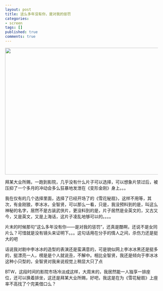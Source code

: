 ```yaml
---
layout: post
title: 这么多年没有你，是对我的惩罚
categories:
- screen
tags: []
published: true
comments: true
---
```

<p><a href="http://files.blogcn.com/wp01/M00/00/E0/wKgKC04F3noAAAAAAADdaUQN-oc219.jpg"><img class="alignnone size-full wp-image-585" title="李冰冰" src="http://files.blogcn.com/wp01/M00/00/E0/wKgKC04F3noAAAAAAADdaUQN-oc219.jpg" alt="" width="600" height="418" /></a></p>

<p>拜某大业所赐，一跑到影院，几乎没有什么片子可以选择，可以想象片禁过后，被压抑了一个多月的冲动会多么狂暴地发泄在《变形金刚》身上。。。</p>

<p>我在仅有的几个选择里面，选择了已经开场了的《雪花秘扇》，这样不用等，其次，有金刚狼，李冰冰，全智贤，可以那么一看，只是，我没预料到的是，叫这么神秘的名字，居然不是古装武侠片，更没料到的是，片子居然是全英文的，又古又今，又是英文，又是上海话，这片子凌乱地够可以的。。。。</p>

<p>片末的时候那句“这么多年没有你——是对我的惩罚”，还真是酷啊，还说不是女同片么？可惜就是没有镜头来证明下。。。这句话用在分手的情人之间，杀伤力还是挺大的吧</p>

<p>话说我对剧中李冰冰的造型的表演还是蛮满意的，可是貌似网上李冰冰黑还是挺多的，挺漂亮一人，楞是是个人就说丑，不解中。相比全智贤，我还是倾向于李冰冰这种小只型的，全智贤对我来说视觉上稍显大只了点</p>

<p>BTW，这段时间的影院市场冷淡成这样，大周末的，我居然能一人独享一排座位，还可以换着排坐，这还是拜某大业所赐，好吧，我这是在为《雪花秘扇》上座率不高找了个完美借口么？</p>
